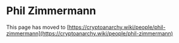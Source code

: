 
# Phil Zimmermann

This page has moved to [https://cryptoanarchy.wiki/people/phil-zimmermann](https://cryptoanarchy.wiki/people/phil-zimmermann)

